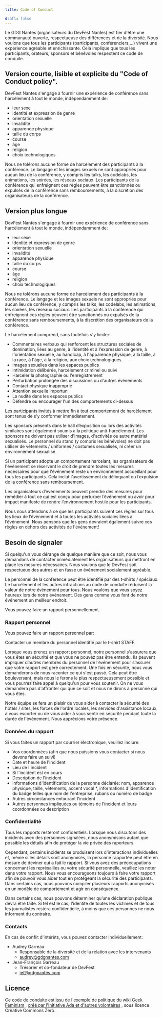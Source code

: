 ```yaml
---
title: Code of Conduct

draft: false
---
```


Le GDG Nantes (organisateurs du DevFest Nantes) est fier d'être une communauté ouverte, respectueuse des différences et de la diversité. Nous voulons que tous les participants (participants, conférenciers,…) vivent une expérience agréable et enrichissante. Cela implique que tous les participants, orateurs, sponsors et bénévoles respectent ce code de conduite.

## Version courte, lisible et explicite du "Code of Conduct policy".

DevFest Nantes s'engage à fournir une expérience de conférence sans harcèlement à tout le monde, indépendamment de:

* leur sexe
* identité et expression de genre
* orientation sexuelle
* invalidité
* apparence physique
* taille du corps
* course
* âge
* religion
* choix technologiques

Nous ne tolérons aucune forme de harcèlement des participants à la conférence. Le langage et les images sexuels ne sont appropriés pour aucun lieu de la conférence, y compris les talks, les codelabs, les animations, les soirées, les réseaux sociaux. Les participants de la conférence qui enfreignent ces règles peuvent être sanctionnés ou expulsés de la conférence sans remboursements, à la discrétion des organisateurs de la conférence.

## Version plus longue

DevFest Nantes s'engage à fournir une expérience de conférence sans harcèlement à tout le monde, indépendamment de:

* leur sexe
* identité et expression de genre
* orientation sexuelle
* invalidité
* apparence physique
* taille du corps
* course
* âge
* religion
* choix technologiques

Nous ne tolérons aucune forme de harcèlement des participants à la conférence. Le langage et les images sexuels ne sont appropriés pour aucun lieu de conférence, y compris les talks, les codelabs, les animations, les soirées, les réseaux sociaux. Les participants à la conférence qui enfreignent ces règles peuvent être sanctionnés ou expulsés de la conférence sans remboursements, à la discrétion des organisateurs de la conférence.

Le harcèlement comprend, sans toutefois s'y limiter:

* Commentaires verbaux qui renforcent les structures sociales de domination, liées au genre, à l'identité et à l'expression de genre, à l'orientation sexuelle, au handicap, à l'apparence physique, à la taille, à la race, à l'âge, à la religion, aux choix technologiques.
* Images sexuelles dans les espaces publics
* Intimidation délibérée, harcèlement criminel ou suivi
* Harceler la photographie ou l'enregistrement
* Perturbation prolongée des discussions ou d'autres événements
* Contact physique inapproprié
* Attention sexuelle importun
* La nudité dans les espaces publics
* Défendre ou encourager l'un des comportements ci-dessus

Les participants invités à mettre fin à tout comportement de harcèlement sont tenus de s'y conformer immédiatement.

Les sponsors présents dans le hall d’exposition ou lors des activités similaires sont également soumis à la politique anti-harcèlement. Les sponsors ne doivent pas utiliser d'images, d'activités ou autre matériel sexualisés. Le personnel du stand (y compris les bénévoles) ne doit pas utiliser de vêtements / uniformes / costumes sexualisés, ni créer un environnement sexualisé.

Si un participant adopte un comportement harcelant, les organisateurs de l'événement se réservent le droit de prendre toutes les mesures nécessaires pour que l'événement reste un environnement accueillant pour tous les participants. Cela inclut l’avertissement du délinquant ou l’expulsion de la conférence sans remboursement.

Les organisateurs d’événements peuvent prendre des mesures pour remédier à tout ce qui est conçu pour perturber l’événement ou avoir pour impact manifeste de rendre l’environnement hostile pour les participants.

Nous nous attendons à ce que les participants suivent ces règles sur tous les lieux de l’événement et à toutes les activités sociales liées à l’événement. Nous pensons que les gens devraient également suivre ces règles en dehors des activités de l'événement!

## Besoin de signaler

Si quelqu'un vous dérange de quelque manière que ce soit, nous vous demandons de contacter immédiatement les organisateurs qui mettront en place les mesures nécessaires. Nous voulons que le DevFest soit respectueux des autres et en fasse un événement socialement agréable.

Le personnel de la conférence peut être identifié par des t-shirts / spéciaux. Le harcèlement et les autres infractions au code de conduite réduisent la valeur de notre événement pour tous. Nous voulons que vous soyez heureux lors de notre événement. Des gens comme vous font de notre événement un meilleur endroit.

Vous pouvez faire un rapport personnellement.

### Rapport personnel

Vous pouvez faire un rapport personnel par:

Contacter un membre du personnel identifié par le t-shirt STAFF.

Lorsque vous prenez un rapport personnel, notre personnel s'assurera que vous êtes en sécurité et que vous ne pouvez pas être entendu. Ils peuvent impliquer d’autres membres du personnel de l’événement pour s’assurer que votre rapport est géré correctement. Une fois en sécurité, nous vous demanderons de nous raconter ce qui s'est passé. Cela peut être bouleversant, mais nous le ferons le plus respectueusement possible et vous pourrez faire appel à quelqu'un pour vous soutenir. On ne vous demandera pas d'affronter qui que ce soit et nous ne dirons à personne qui vous êtes.

Notre équipe se fera un plaisir de vous aider à contacter la sécurité des hôtels / sites, les forces de l'ordre locales, les services d'assistance locaux, à vous escorter ou de vous aider à vous sentir en sécurité pendant toute la durée de l'événement. Nous apprécions votre présence.

### Données du rapport

Si vous faites un rapport par courrier électronique, veuillez inclure:

* Vos coordonnées (afin que nous puissions vous contacter si nous devons faire un suivi)
* Date et heure de l'incident
* Lieu de l'incident
* Si l'incident est en cours
* Description de l'incident
* Informations d'identification de la personne déclarée: nom, apparence physique, taille, vêtements, accent vocal *, informations d'identification du badge telles que nom de l'entreprise, rubans ou numéro de badge
* Autres circonstances entourant l'incident
* Autres personnes impliquées ou témoins de l'incident et leurs coordonnées ou description

### Confidentialité

Tous les rapports resteront confidentiels. Lorsque nous discutons des incidents avec des personnes signalées, nous anonymisons autant que possible les détails afin de protéger la vie privée des raporteurs.

Cependant, certains incidents se produisent lors d'interactions individuelles et, même si les détails sont anonymisés, la personne rapportée peut être en mesure de deviner qui a fait le rapport. Si vous avez des préoccupations concernant les représailles ou votre sécurité personnelle, veuillez les noter dans votre rapport. Nous vous encourageons toujours à faire votre rapport afin de pouvoir vous aider tout en protégeant la sécurité des participants. Dans certains cas, nous pouvons compiler plusieurs rapports anonymisés en un modèle de comportement et agir en conséquence.

Dans certains cas, nous pouvons déterminer qu’une déclaration publique devra être faite. Si tel est le cas, l'identité de toutes les victimes et de tous les journalistes restera confidentielle, à moins que ces personnes ne nous informent du contraire.

### Contacts

En cas de conflit d'intérêts, vous pouvez contacter individuellement:

* Audrey Garreau
  * Responsable de la diversité et de la relation avec les intervenants
  * audrey@gdgnantes.com
* Jean-François Garreau
  * Trésorier et co-fondateur de DevFest
  * jef@gdgnantes.com


## Licence
Ce code de conduite est issu de l'exemple de politique du [wiki Geek Feminism](http://geekfeminism.wikia.com/wiki/Conference_anti-harassment/Policy) , [créé par l'Initiative Ada et d'autres volontaires](http://geekfeminism.wikia.com/wiki/Conference_anti-harassment/Policy) , sous licence Creative Commons Zero.
